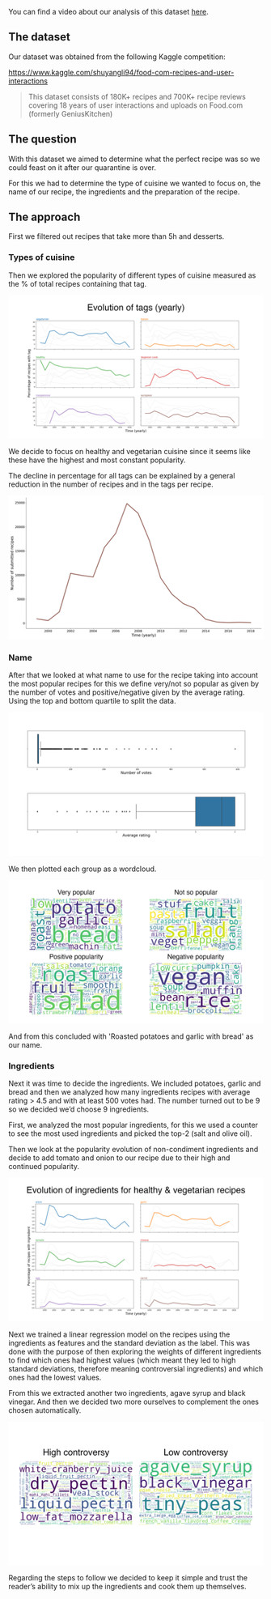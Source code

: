 You can find a video about our analysis of this dataset [here](https://youtu.be/XtfC3p_dYtA).

## The dataset

Our dataset was obtained from the following Kaggle competition:

https://www.kaggle.com/shuyangli94/food-com-recipes-and-user-interactions 

> This dataset consists of 180K+ recipes and 700K+ recipe reviews covering 18 years of user interactions and uploads on Food.com (formerly  GeniusKitchen)



## The question

With this dataset we aimed to determine what the perfect recipe was so we could feast on it after our quarantine is over.

For this we had to determine the type of cuisine we wanted to focus on, the name of our recipe, the ingredients and the preparation of the recipe.



## The approach

First we filtered out recipes that take more than 5h and desserts. 

### Types of cuisine

Then we explored the popularity of different types of cuisine measured as the % of total recipes containing that tag. 

<img src="imgs/tags_yearly_copy.png" alt="graph" style="zoom:50%;" /> 

We decide to focus on healthy and vegetarian cuisine since it seems like these have the highest and most constant popularity.

The decline in percentage for all tags can be explained by a general reduction in the number of recipes and in the tags per recipe.

![total](imgs/tags_yearly_total.png)



### Name

After that we looked at what name to use for the recipe taking into account the most popular recipes for this we define very/not so popular as given by the number of votes and positive/negative given by the average rating. Using the top and bottom quartile to split the data.

![boxplot](imgs/votes_rating_veghealth.png)

We then plotted each group as a wordcloud.

![name](imgs/name_recipe.png)

And from this concluded with 'Roasted potatoes and garlic with bread' as our name.

### Ingredients

Next it was time to decide the ingredients. We included potatoes, garlic and bread and then we analyzed how many ingredients recipes with average rating > 4.5 and with at least 500 votes had. The number turned out to be 9 so we decided we’d choose 9 ingredients. 

First, we analyzed the most popular ingredients, for this we used a counter to see the most used ingredients and picked the top-2 (salt and olive oil). 

Then we look at the popularity evolution of non-condiment ingredients and decide to add tomato and onion to our recipe due to their high and continued popularity.

![ingredients](imgs/ing_yearly_copy.png)

Next we trained a linear regression model on the recipes using the ingredients as features and the standard deviation as the label. This was done with the purpose of then exploring the weights of different ingredients to find which ones had highest values (which meant they led to high standard deviations, therefore meaning controversial ingredients) and which ones had the lowest values. 

From this we extracted another two ingredients, agave syrup and black vinegar. And then we decided two more ourselves to complement the ones chosen automatically.

![lr](imgs/ing_std.png) 

Regarding the steps to follow we decided to keep it simple and trust the reader’s ability to mix up the ingredients and cook them up themselves.

 

 
